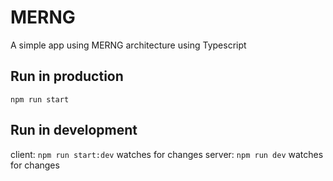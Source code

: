 # MERNG

A simple app using MERNG architecture using Typescript


## Run in production
 `npm run start`

## Run in development
 client: `npm run start:dev` watches for changes
 server: `npm run dev`  watches for changes
